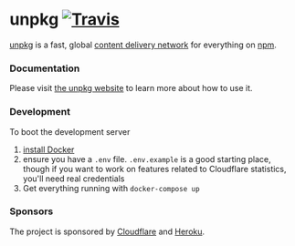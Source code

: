 # unpkg [![Travis][build-badge]][build]

[build-badge]: https://img.shields.io/travis/unpkg/unpkg.com/master.svg?style=flat-square
[build]: https://travis-ci.org/unpkg/unpkg.com

[unpkg](https://unpkg.com) is a fast, global [content delivery network](https://en.wikipedia.org/wiki/Content_delivery_network) for everything on [npm](https://www.npmjs.com/).

### Documentation

Please visit [the unpkg website](https://unpkg.com) to learn more about how to use it.

### Development

To boot the development server

1. [install Docker](https://docs.docker.com/install/)
1. ensure you have a `.env` file. `.env.example` is a good starting place, though if you want to work on features related to Cloudflare statistics, you'll need real credentials
1. Get everything running with `docker-compose up`

### Sponsors

The project is sponsored by [Cloudflare](https://cloudflare.com) and [Heroku](https://heroku.com).
